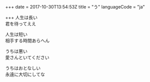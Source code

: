 +++
date = 2017-10-30T13:54:53Z
title = "う"
languageCode = "ja"

+++
人生は長い  
君を待ってええ  
  
人生は短い  
相手する時間あらへん  
  
うちは悪い  
愛さんといてください  
  
うちはおとなしい  
永遠に大切にしてな  